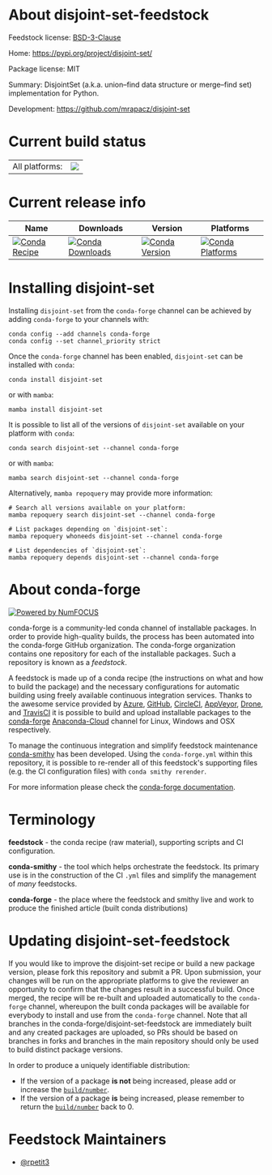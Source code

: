 About disjoint-set-feedstock
============================

Feedstock license: [BSD-3-Clause](https://github.com/conda-forge/disjoint-set-feedstock/blob/main/LICENSE.txt)

Home: https://pypi.org/project/disjoint-set/

Package license: MIT

Summary: DisjointSet (a.k.a. union–find data structure or merge–find set) implementation for Python.

Development: https://github.com/mrapacz/disjoint-set

Current build status
====================


<table><tr><td>All platforms:</td>
    <td>
      <a href="https://dev.azure.com/conda-forge/feedstock-builds/_build/latest?definitionId=12182&branchName=main">
        <img src="https://dev.azure.com/conda-forge/feedstock-builds/_apis/build/status/disjoint-set-feedstock?branchName=main">
      </a>
    </td>
  </tr>
</table>

Current release info
====================

| Name | Downloads | Version | Platforms |
| --- | --- | --- | --- |
| [![Conda Recipe](https://img.shields.io/badge/recipe-disjoint--set-green.svg)](https://anaconda.org/conda-forge/disjoint-set) | [![Conda Downloads](https://img.shields.io/conda/dn/conda-forge/disjoint-set.svg)](https://anaconda.org/conda-forge/disjoint-set) | [![Conda Version](https://img.shields.io/conda/vn/conda-forge/disjoint-set.svg)](https://anaconda.org/conda-forge/disjoint-set) | [![Conda Platforms](https://img.shields.io/conda/pn/conda-forge/disjoint-set.svg)](https://anaconda.org/conda-forge/disjoint-set) |

Installing disjoint-set
=======================

Installing `disjoint-set` from the `conda-forge` channel can be achieved by adding `conda-forge` to your channels with:

```
conda config --add channels conda-forge
conda config --set channel_priority strict
```

Once the `conda-forge` channel has been enabled, `disjoint-set` can be installed with `conda`:

```
conda install disjoint-set
```

or with `mamba`:

```
mamba install disjoint-set
```

It is possible to list all of the versions of `disjoint-set` available on your platform with `conda`:

```
conda search disjoint-set --channel conda-forge
```

or with `mamba`:

```
mamba search disjoint-set --channel conda-forge
```

Alternatively, `mamba repoquery` may provide more information:

```
# Search all versions available on your platform:
mamba repoquery search disjoint-set --channel conda-forge

# List packages depending on `disjoint-set`:
mamba repoquery whoneeds disjoint-set --channel conda-forge

# List dependencies of `disjoint-set`:
mamba repoquery depends disjoint-set --channel conda-forge
```


About conda-forge
=================

[![Powered by
NumFOCUS](https://img.shields.io/badge/powered%20by-NumFOCUS-orange.svg?style=flat&colorA=E1523D&colorB=007D8A)](https://numfocus.org)

conda-forge is a community-led conda channel of installable packages.
In order to provide high-quality builds, the process has been automated into the
conda-forge GitHub organization. The conda-forge organization contains one repository
for each of the installable packages. Such a repository is known as a *feedstock*.

A feedstock is made up of a conda recipe (the instructions on what and how to build
the package) and the necessary configurations for automatic building using freely
available continuous integration services. Thanks to the awesome service provided by
[Azure](https://azure.microsoft.com/en-us/services/devops/), [GitHub](https://github.com/),
[CircleCI](https://circleci.com/), [AppVeyor](https://www.appveyor.com/),
[Drone](https://cloud.drone.io/welcome), and [TravisCI](https://travis-ci.com/)
it is possible to build and upload installable packages to the
[conda-forge](https://anaconda.org/conda-forge) [Anaconda-Cloud](https://anaconda.org/)
channel for Linux, Windows and OSX respectively.

To manage the continuous integration and simplify feedstock maintenance
[conda-smithy](https://github.com/conda-forge/conda-smithy) has been developed.
Using the ``conda-forge.yml`` within this repository, it is possible to re-render all of
this feedstock's supporting files (e.g. the CI configuration files) with ``conda smithy rerender``.

For more information please check the [conda-forge documentation](https://conda-forge.org/docs/).

Terminology
===========

**feedstock** - the conda recipe (raw material), supporting scripts and CI configuration.

**conda-smithy** - the tool which helps orchestrate the feedstock.
                   Its primary use is in the construction of the CI ``.yml`` files
                   and simplify the management of *many* feedstocks.

**conda-forge** - the place where the feedstock and smithy live and work to
                  produce the finished article (built conda distributions)


Updating disjoint-set-feedstock
===============================

If you would like to improve the disjoint-set recipe or build a new
package version, please fork this repository and submit a PR. Upon submission,
your changes will be run on the appropriate platforms to give the reviewer an
opportunity to confirm that the changes result in a successful build. Once
merged, the recipe will be re-built and uploaded automatically to the
`conda-forge` channel, whereupon the built conda packages will be available for
everybody to install and use from the `conda-forge` channel.
Note that all branches in the conda-forge/disjoint-set-feedstock are
immediately built and any created packages are uploaded, so PRs should be based
on branches in forks and branches in the main repository should only be used to
build distinct package versions.

In order to produce a uniquely identifiable distribution:
 * If the version of a package **is not** being increased, please add or increase
   the [``build/number``](https://docs.conda.io/projects/conda-build/en/latest/resources/define-metadata.html#build-number-and-string).
 * If the version of a package **is** being increased, please remember to return
   the [``build/number``](https://docs.conda.io/projects/conda-build/en/latest/resources/define-metadata.html#build-number-and-string)
   back to 0.

Feedstock Maintainers
=====================

* [@rpetit3](https://github.com/rpetit3/)

